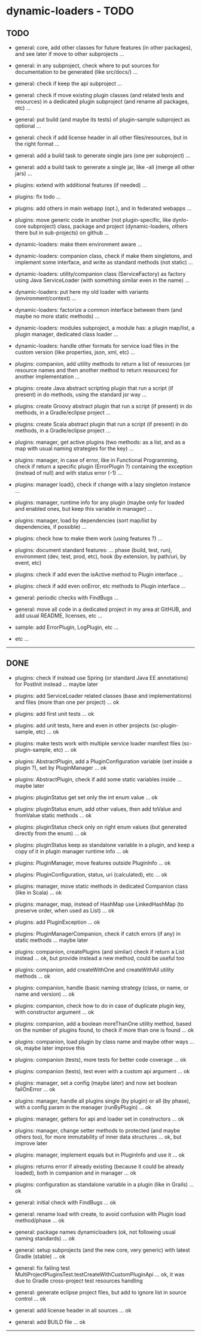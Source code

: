 dynamic-loaders - TODO
======================

TODO
----
- general: core, add other classes for future features (in other packages), and see later if move to other subprojects ...
- general: in any subproject, check where to put sources for documentation to be generated (like src/docs/) ...
- general: check if keep the api subproject ...
- general: check if move existing plugin classes (and related tests and resources) in a dedicated plugin subproject (and rename all packages, etc) ...
- general: put build (and maybe its tests) of plugin-sample subproject as optional ...
- general: check if add license header in all other files/resources, but in the right format ...
- general: add a build task to generate single jars (one per subproject) ...
- general: add a build task to generate a single jar, like <name>-all (merge all other jars) ...

- plugins: extend with additional features (if needed) ...
- plugins: fix todo ...
- plugins: add others in main webapp (opt.), and in federated webapps ...

- plugins: move generic code in another (not plugin-specific, like dynlo-core subproject) class, 
  package and project (dynamic-loaders, others there but in sub-projects) on github ...
- dynamic-loaders: make them environment aware ...
- dynamic-loaders: companion class, check if make them singletons, and implement some interface, and write as standard methods (not static) ...
- dynamic-loaders: utility/companion class (ServiceFactory) as factory using Java ServiceLoader (with something similar even in the name) ...
- dynamic-loaders: put here my old loader with variants (environment/context) ...
- dynamic-loaders: factorize a common interface between them (and maybe no more static methods) ...
- dynamic-loaders: modules subproject, a module has: a plugin map/list, a plugin manager, dedicated class loader ...
- dynamic-loaders: handle other formats for service load files in the custom version (like properties, json, xml, etc) ...

- plugins: companion, add utility methods to return a list of resources 
  (or resource names and then another method to return resources) for another implementation ...
- plugins: create Java abstract scripting plugin that run a script (if present) in do methods, using the standard jsr way ...
- plugins: create Groovy abstract plugin that run a script (if present) in do methods, in a Gradle/eclipse project ...
- plugins: create Scala abstract plugin that run a script (if present) in do methods, in a Gradle/eclipse project ...

- plugins: manager, get active plugins (two methods: as a list, and as a map with usual naming strategies for the key) ...
- plugins: manager, in case of error, like in Functional Programming, 
  check if return a specific plugin (ErrorPlugin ?) containing the exception (instead of null) and with status error (-1) ...
- plugins: manager load(), check if change with a lazy singleton instance ...
- plugins: manager, runtime info for any plugin (maybe only for loaded and enabled ones, but keep this variable in manager) ...
- plugins: manager, load by dependencies (sort map/list by dependencies, if possible) ...

- plugins: check how to make them work (using features ?) ...
- plugins: document standard features: ...
  phase (build, test, run), 
  environment (dev, test, prod, etc), 
  hook (by extension, by path/uri, by event, etc) 
- plugins: check if add even the isActive method to Plugin interface ...
- plugins: check if add even onError, etc methods to Plugin interface ...

- general: periodic checks with FindBugs ...
- general: move all code in a dedicated project in my area at GitHUB, and add usual README, licenses, etc ...

- sample: add ErrorPlugin, LogPlugin, etc ...

- etc ...

---------------


DONE
----
- plugins: check if instead use Spring (or standard Java EE annotations) for PostInit instead ... maybe later 
- plugins: add ServiceLoader related classes (base and implementations) and files (more than one per project) ... ok
- plugins: add first unit tests ... ok
- plugins: add unit tests, here and even in other projects (sc-plugin-sample, etc) ... ok
- plugins: make tests work with multiple service loader manifest files (sc-plugin-sample, etc) ... ok
- plugins: AbstractPlugin, add a PluginConfiguration variable (set inside a plugin ?), set by PluginManager ... ok
- plugins: AbstractPlugin, check if add some static variables inside ... maybe later
- plugins: pluginStatus get set only the int enum value ... ok
- plugins: pluginStatus enum, add other values, then add toValue and fromValue static methods ... ok
- plugins: pluginStatus check only on right enum values (but generated directly from the enum) ... ok
- plugins: pluginStatus keep as standalone variable in a plugin, and keep a copy of it in plugin manager runtime info ... ok
- plugins: PluginManager, move features outside PluginInfo ... ok
- plugins: PluginConfiguration, status, uri (calculated), etc ... ok
- plugins: manager, move static methods in dedicated Companion class (like in Scala) ... ok
- plugins: manager, map, instead of HashMap use LinkedHashMap (to preserve order, when used as List) ... ok
- plugins: add PluginException ... ok
- plugins: PluginManagerCompanion, check if catch errors (if any) in static methods ... maybe later
- plugins: companion, createPlugins (and similar) check if return a List instead ... ok, but provide instead a new method, could be useful too
- plugins: companion, add createWithOne and createWithAll utility methods ... ok
- plugins: companion, handle (basic naming strategy (class, or name, or name and version) ... ok
- plugins: companion, check how to do in case of duplicate plugin key, with constructor argument ... ok
- plugins: companion, add a boolean moreThanOne utility method, based on the number of plugins found, to check if more than one is found ... ok
- plugins: companion, load plugin by class name and maybe other ways ... ok, maybe later improve this
- plugins: companion (tests), more tests for better code coverage ... ok
- plugins: companion (tests), test even with a custom api argument ... ok
- plugins: manager, set a config (maybe later) and now set boolean failOnError ... ok
- plugins: manager, handle all plugins single (by plugin) or all (by phase), with a config param in the manager (runByPlugin) ... ok
- plugins: manager, getters for api and loader set in constructors ... ok
- plugins: manager, change setter methods to protected (and maybe others too), for more immutability of inner data structures ... ok, but improve later
- plugins: manager, implement equals but in PluginInfo and use it ... ok
- plugins: returns error if already existing (because it could be already loaded), both in companion and in manager ... ok
- plugins: configuration as standalone variable in a plugin (like in Grails) ... ok

- general: initial check with FindBugs ... ok
- general: rename load with create, to avoid confusion with Plugin load method/phase ... ok


- general: package names dynamicloaders (ok, not following usual naming standards) ... ok
- general: setup subprojects (and the new core, very generic) with latest Gradle (stable) ... ok
- general: fix failing test MultiProjectPluginsTest.testCreateWithCustomPluginApi ... ok, it was due to Gradle cross-project test resources handling
- general: generate eclipse project files, but add to ignore list in source control ... ok
- general: add license header in all sources ... ok
- general: add BUILD file ... ok


---------------

